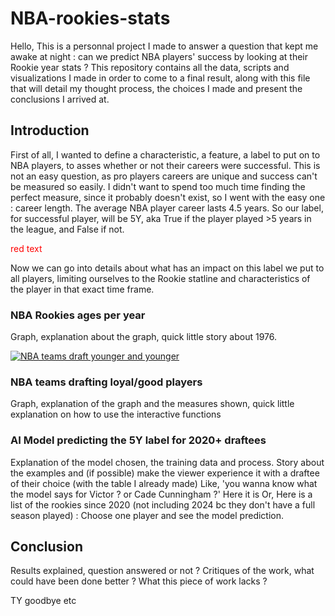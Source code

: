 # NBA-rookies-stats
Hello,
This is a personnal project I made to answer a question that kept me awake at night : can we predict NBA players' success by looking at their Rookie year stats ?
This repository contains all the data, scripts and visualizations I made in order to come to a final result, along with this file that will detail my thought process, the choices I made and present the conclusions I arrived at.

## Introduction
First of all, I wanted to define a characteristic, a feature, a label to put on to NBA players, to asses whether or not their careers were successful.
This is not an easy question, as pro players careers are unique and success can't be measured so easily. I didn't want to spend too much time finding the perfect measure, since it probably doesn't exist, so I went with the easy one : career length. The average NBA player career lasts 4.5 years. So our label, for successful player, will be 5Y, aka True if the player played >5 years in the league, and False if not.

<span style="color: red;">red text</span>

Now we can go into details about what has an impact on this label we put to all players, limiting ourselves to the Rookie statline and characteristics of the player in that exact time frame.

### NBA Rookies ages per year
Graph, explanation about the graph, quick little story about 1976.
<div class='tableauPlaceholder' id='viz1732882322213' style='position: relative'><noscript><a  target="_blank" rel="noopener noreferrer" href='https://public.tableau.com/views/NBATeamsdraftyoungerandyounger/Sheet2?:language=en-US&publish=yes&:sid=&:redirect=auth&:display_count=n&:origin=viz_share_link'><img alt='NBA teams draft younger and younger ' src='https:&#47;&#47;public.tableau.com&#47;static&#47;images&#47;NB&#47;NBATeamsdraftyoungerandyounger&#47;Sheet2&#47;1_rss.png' style='border: none' /></a></noscript><object class='tableauViz'  style='display:none;'><param name='host_url' value='https%3A%2F%2Fpublic.tableau.com%2F' /> <param name='embed_code_version' value='3' /> <param name='site_root' value='' /><param name='name' value='NBATeamsdraftyoungerandyounger&#47;Sheet2' /><param name='tabs' value='no' /><param name='toolbar' value='yes' /><param name='static_image' value='https:&#47;&#47;public.tableau.com&#47;static&#47;images&#47;NB&#47;NBATeamsdraftyoungerandyounger&#47;Sheet2&#47;1.png' /> <param name='animate_transition' value='yes' /><param name='display_static_image' value='yes' /><param name='display_spinner' value='yes' /><param name='display_overlay' value='yes' /><param name='display_count' value='yes' /><param name='language' value='en-US' /><param name='filter' value='publish=yes' /></object></div>



### NBA teams drafting loyal/good players
Graph, explanation of the graph and the measures shown, quick little explanation on how to use the interactive functions

### AI Model predicting the 5Y label for 2020+ draftees
Explanation of the model chosen, the training data and process.
Story about the examples and (if possible) make the viewer experience it with a draftee of their choice (with the table I already made)
Like, 'you wanna know what the model says for Victor ? or Cade Cunningham ?' Here it is
Or, Here is a list of the rookies since 2020 (not including 2024 bc they don't have a full season played) : Choose one player and see the model prediction.


## Conclusion
Results explained, question answered or not ? 
Critiques of the work, what could have been done better ? What this piece of work lacks ?

TY goodbye etc
